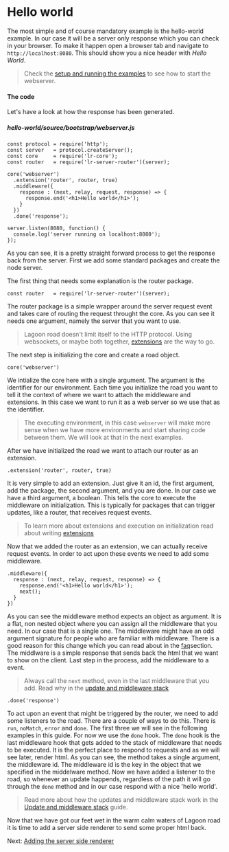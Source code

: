 # Hello world
The most simple and of course mandatory example is the hello-world example. In our case it will be a server only response which you can check in your browser. To make it happen open a browser tab and navigate to `http://localhost:8080`. This should show you a nice header with _Hello World_.

> Check the [setup and running the examples](/guide/setup) to see how to start the webserver.

#### The code
Let's have a look at how the response has been generated.

##### hello-world/source/bootstrap/webserver.js
```
const protocol = require('http');
const server   = protocol.createServer();
const core     = require('lr-core');
const router   = require('lr-server-router')(server);

core('webserver')
  .extension('router', router, true)
  .middleware({
    response : (next, relay, request, response) => {
      response.end('<h1>Hello world</h1>');
    }
  })
  .done('response');

server.listen(8080, function() {
  console.log('server running on localhost:8080');
});
```

As you can see, it is a pretty straight forward process to get the response back from the server. First we add some standard packages and create the node server.

The first thing that needs some explanation is the router package.
```
const router   = require('lr-server-router')(server);
```
The router package is a simple wrapper around the server request event and takes care of routing the request throught the core. As you can see it needs one argument, namely the server that you want to use.

> Lagoon road doesn't limit itself to the HTTP protocol. Using websockets, or maybe both together, [extensions](/guide/writing-extensions) are the way to go.

The next step is initializing the core and create a road object.

```
core('webserver')
```

We intialize the core here with a single argument. The argument is the identifier for our environment. Each time you initialize the road you want to tell it the context of where we want to attach the middleware and extensions. In this case we want to run it as a web server so we use that as the identifier.

> The executing environment, in this case `webserver` will make more sense when we have more environments and start sharing code between them. We will look at that in the next examples.

After we have initialized the road we want to attach our router as an extension.

```
.extension('router', router, true)
```

It is very simple to add an extension. Just give it an id, the first argument, add the package, the second argument, and you are done. In our case we have a third argument, a boolean. This tells the core to execute the middleware on initialization. This is typically for packages that can trigger updates, like a router, that receives request events.

> To learn more about extensions and execution on initialization read about writing [extensions](/guide/writing-extensions)

Now that we added the router as an extension, we can actually receive request events. In order to act upon these events we need to add some middleware.

```
.middleware({
  response : (next, relay, request, response) => {
    response.end('<h1>Hello world</h1>');
    next();
  }
})
```
As you can see the middleware method expects an object as argument. It is a flat, non nested object where you can assign all the middleware that you need. In our case that is a single one. The middleware might have an odd argument signature for people who are familiar with middleware. There is a good reason for this change which you can read about in the [faq](/faq#middlware-signature)section. The middlware is a simple response that sends back the html that we want to show on the client. Last step in the process, add the middleware to a event.

> Always call the `next` method, even in the last middleware that you add. Read why in the [update and middleware stack](/guide/update-and-middleware-stack)

```
.done('response')
```
To act upon an event that might be triggered by the router, we need to add some listeners to the road. There are a couple of ways to do this. There is `run`, `noMatch`, `error` and `done`. The first three we will see in the following examples in this guide. For now we use the `done` hook. The `done` hook is the last middleware hook that gets added to the stack of middleware that needs to be executed. It is the perfect place to respond to requests and as we will see later, render html. As you can see, the method takes a single argument, the middleware id. The middleware id is the key in the object that we specified in the middelware method. Now we have added a listener to the road, so whenever an update happends, regardless of the path it will go through the `done` method and in our case respond with a nice 'hello world'.

> Read more about how the updates and middleware stack work in the [Update and middleware stack](/guide/update-and-middleware-stack) guide.

Now that we have got our feet wet in the warm calm waters of Lagoon road it is time to add a server side renderer to send some proper html back.

Next: [Adding the server side renderer](/guide/adding-server-side-renderer)
